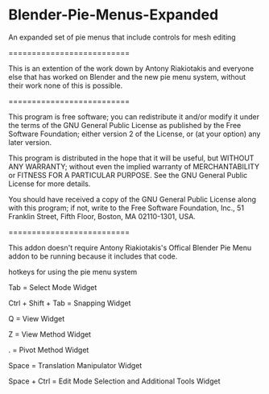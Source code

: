 Blender-Pie-Menus-Expanded
==========================

An expanded set of pie menus that include controls for mesh editing

==========================

This is an extention of the work down by Antony Riakiotakis and everyone else that has worked 
on Blender and the new pie menu system, without their work none of this is possible.

==========================

This program is free software; you can redistribute it and/or
modify it under the terms of the GNU General Public License
as published by the Free Software Foundation; either version 2
of the License, or (at your option) any later version.

This program is distributed in the hope that it will be useful,
but WITHOUT ANY WARRANTY; without even the implied warranty of
MERCHANTABILITY or FITNESS FOR A PARTICULAR PURPOSE.  See the
GNU General Public License for more details.

You should have received a copy of the GNU General Public License
along with this program; if not, write to the Free Software Foundation,
Inc., 51 Franklin Street, Fifth Floor, Boston, MA 02110-1301, USA.

==========================

This addon doesn't require Antony Riakiotakis's Offical Blender Pie Menu addon to be running because it includes that code.

hotkeys for using the pie menu system

Tab = Select Mode Widget

Ctrl + Shift + Tab = Snapping Widget

Q = View Widget

Z = View Method Widget

. = Pivot Method Widget

Space = Translation Manipulator Widget

Space + Ctrl = Edit Mode Selection and Additional Tools Widget


